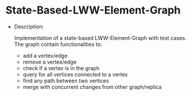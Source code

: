 # State-Based-LWW-Element-Graph

- Description:

  Implementation of a state-based LWW-Element-Graph with test cases.
  The graph contain functionalities to:
  - add a vertex/edge
  - remove a vertex/edge
  - check if a vertex is in the graph
  - query for all vertices connected to a vertex
  - find any path between two vertices
  - merge with concurrent changes from other graph/replica
